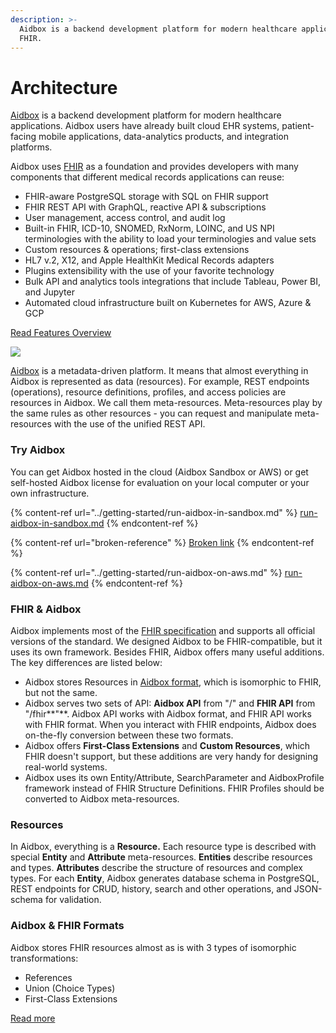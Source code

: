 ```yaml
---
description: >-
  Aidbox is a backend development platform for modern healthcare applications on
  FHIR.
---
```


# Architecture

[Aidbox](https://www.health-samurai.io/aidbox) is a backend development platform for modern healthcare applications. Aidbox users have already built cloud EHR systems, patient-facing mobile applications, data-analytics products, and integration platforms.

Aidbox uses [FHIR](https://www.hl7.org/fhir/overview.html) as a foundation and provides developers with many components that different medical records applications can reuse:

* FHIR-aware PostgreSQL storage with SQL on FHIR support
* FHIR REST API with GraphQL, reactive API & subscriptions
* User management, access control, and audit log
* Built-in FHIR, ICD-10, SNOMED, RxNorm, LOINC, and US NPI terminologies with the ability to load your terminologies and value sets
* Custom resources & operations; first-class extensions
* HL7 v.2, X12, and Apple HealthKit Medical Records adapters
* Plugins extensibility with the use of your favorite technology
* Bulk API and analytics tools integrations that include Tableau, Power BI, and Jupyter
* Automated cloud infrastructure built on Kubernetes for AWS, Azure & GCP

​[Read Features Overview](https://docs.aidbox.app/features)​

![](../../.gitbook/assets/1-aidbox.jpg)

​[Aidbox](https://www.health-samurai.io/aidbox) is a metadata-driven platform. It means that almost everything in Aidbox is represented as data (resources). For example, REST endpoints (operations), resource definitions, profiles, and access policies are resources in Aidbox. We call them meta-resources. Meta-resources play by the same rules as other resources - you can request and manipulate meta-resources with the use of the unified REST API.

### Try Aidbox

You can get Aidbox hosted in the cloud (Aidbox Sandbox or AWS) or get self-hosted Aidbox license for evaluation on your local computer or your own infrastructure.

{% content-ref url="../getting-started/run-aidbox-in-sandbox.md" %}
[run-aidbox-in-sandbox.md](../getting-started/run-aidbox-in-sandbox.md)
{% endcontent-ref %}

{% content-ref url="broken-reference" %}
[Broken link](broken-reference)
{% endcontent-ref %}

{% content-ref url="../getting-started/run-aidbox-on-aws.md" %}
[run-aidbox-on-aws.md](../getting-started/run-aidbox-on-aws.md)
{% endcontent-ref %}

### FHIR & Aidbox

Aidbox implements most of the [FHIR specification](https://www.hl7.org/fhir/) and supports all official versions of the standard. We designed Aidbox to be FHIR-compatible, but it uses its own framework. Besides FHIR, Aidbox offers many useful additions. The key differences are listed below:

* Aidbox stores Resources in [Aidbox format](https://docs.aidbox.app/modules-1/fhir-resources/aidbox-and-fhir-formats), which is isomorphic to FHIR, but not the same.
* Aidbox serves two sets of API: **Aidbox API** from "/" and **FHIR API** from "/fhir\*\*"\*\*. Aidbox API works with Aidbox format, and FHIR API works with FHIR format. When you interact with FHIR endpoints, Aidbox does on-the-fly conversion between these two formats.
* Aidbox offers **First-Class Extensions** and **Custom Resources**, which FHIR doesn't support, but these additions are very handy for designing real-world systems.
* Aidbox uses its own Entity/Attribute, SearchParameter and AidboxProfile framework instead of FHIR Structure Definitions. FHIR Profiles should be converted to Aidbox meta-resources.

### Resources

In Aidbox, everything is a **Resource.** Each resource type is described with special **Entity** and **Attribute** meta-resources. **Entities** describe resources and types. **Attributes** describe the structure of resources and complex types. For each **Entity**, Aidbox generates database schema in PostgreSQL, REST endpoints for CRUD, history, search and other operations, and JSON-schema for validation.

### Aidbox & FHIR Formats

Aidbox stores FHIR resources almost as is with 3 types of isomorphic transformations:

* References
* Union (Choice Types)
* First-Class Extensions

[Read more](https://docs.aidbox.app/modules-1/fhir-resources/aidbox-and-fhir-formats)
